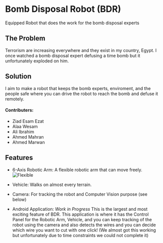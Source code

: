 # Bomb Disposal Robot (BDR)
Equipped Robot that does the work for the bomb disposal experts

## The Problem

Terrorism are increasing everywhere and they exist in my country, Egypt. I once watched a bomb disposal expert defusing a time bomb but it unfortunately exploded on him.

## Solution
I aim to make a robot that keeps the bomb experts, enviroment, and the people safe where you can drive the robot to reach the bomb and defuse it remotely.


#### Contributers:

- Ziad Esam Ezat
- Alaa Wesam
- Ali Ibrahim 
- Ahmed Mahran
- Ahmed Marwan

## Features

- 6-Axis Robotic Arm: A flexible robotic arm that can move freely.
![Flexible](https://i.imgur.com/Ku13uAW.gif)

- Vehicle: Walks on almost every terrain.
- Camera: For tracking the robot and Computer Vision purpose (see below)
- Android Application: *Work in Progress* This is the largest and most exciting feature of BDR. This application is where it has the Control Panel for the Robotic Arm, Vehicle, and you can keep tracking of the robot using the camera and also detects the wires and you can decide which wire you want to cut with one click! (We almost got this working but unfortunately due to time constraints we could not complete it)


